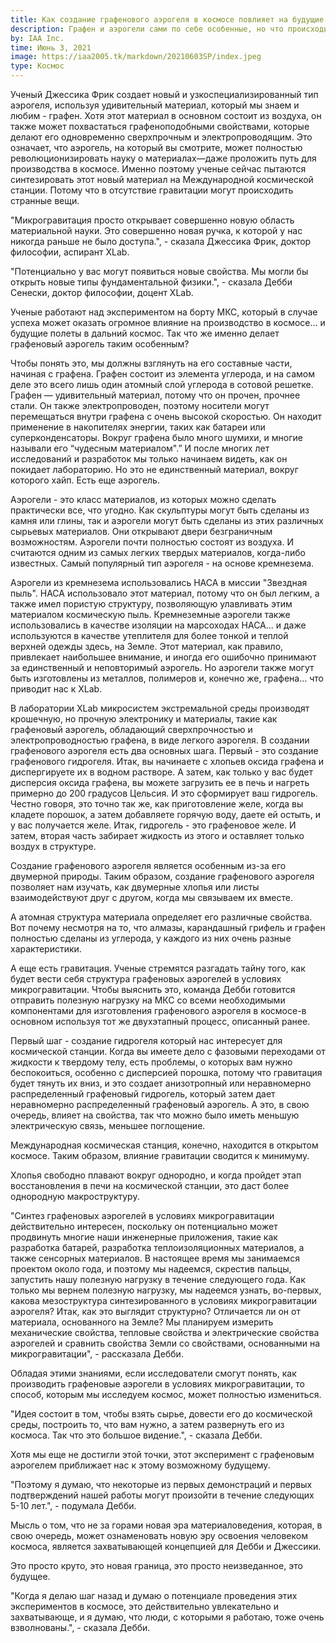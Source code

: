 ```yaml
---
title: Как создание графенового аэрогеля в космосе повлияет на будущие исследования
description: Графен и аэрогели сами по себе особенные, но что происходит, когда исследователи делают графеновый аэрогель в космосе? Это именно то, что команда ученых пытается понять в этой экстремальной лаборатории.
by: IAA Inc.
time: Июнь 3, 2021
image: https://iaa2005.tk/markdown/20210603SP/index.jpeg
type: Космос
---
```


Ученый Джессика Фрик создает новый и узкоспециализированный тип аэрогеля, используя удивительный материал, который мы знаем и любим - графен. Хотя этот материал в основном состоит из воздуха, он также может похвастаться графеноподобными свойствами, которые делают его одновременно сверхпрочным и электропроводящим. Это означает, что аэрогель, на который вы смотрите, может полностью революционизировать науку о материалах—даже проложить путь для производства в космосе. Именно поэтому ученые сейчас пытаются синтезировать этот новый материал на Международной космической станции. Потому что в отсутствие гравитации могут происходить странные вещи.

"Микрогравитация просто открывает совершенно новую область материальной науки. Это совершенно новая ручка, к которой у нас никогда раньше не было доступа.", - сказала Джессика Фрик, доктор философии, аспирант XLab.

"Потенциально у вас могут появиться новые свойства. Мы могли бы открыть новые типы фундаментальной физики.", - сказала Дебби Сенески, доктор философии, доцент XLab.

Ученые работают над экспериментом на борту МКС, который в случае успеха может оказать огромное влияние на производство в космосе... и будущие полеты в дальний космос. Так что же именно делает графеновый аэрогель таким особенным?

Чтобы понять это, мы должны взглянуть на его составные части, начиная с графена. Графен состоит из элемента углерода, и на самом деле это всего лишь один атомный слой углерода в сотовой решетке. Графен — удивительный материал, потому что он прочен, прочнее стали. Он также электропроводен, поэтому носители могут перемещаться внутри графена с очень высокой скоростью. Он находит применение в накопителях энергии, таких как батареи или суперконденсаторы. Вокруг графена было много шумихи, и многие называли его “чудесным материалом".” И после многих лет исследований и разработок мы только начинаем видеть, как он покидает лабораторию. Но это не единственный материал, вокруг которого хайп. Есть еще аэрогель.

Аэрогели - это класс материалов, из которых можно сделать практически все, что угодно. Как скульптуры могут быть сделаны из камня или глины, так и аэрогели могут быть сделаны из этих различных сырьевых материалов. Они открывают двери безграничным возможностям. Аэрогели почти полностью состоят из воздуха. И считаются одним из самых легких твердых материалов, когда-либо известных. Самый популярный тип аэрогеля - на основе кремнезема.

Аэрогели из кремнезема использовались НАСА в миссии "Звездная пыль". НАСА использовало этот материал, потому что он был легким, а также имел пористую структуру, позволяющую улавливать этим материалом космическую пыль. Кремнеземные аэрогели также использовались в качестве изоляции на марсоходах НАСА... и даже используются в качестве утеплителя для более тонкой и теплой верхней одежды здесь, на Земле. Этот материал, как правило, привлекает наибольшее внимание, и иногда его ошибочно принимают за единственный и неповторимый аэрогель. Но аэрогели также могут быть изготовлены из металлов, полимеров и, конечно же, графена... что приводит нас к XLab.

В лаборатории XLab микросистем экстремальной среды производят крошечную, но прочную электронику и материалы, такие как графеновый аэрогель, обладающий сверхпрочностью и электропроводностью графена, в виде легкого аэрогеля. В создании графенового аэрогеля есть два основных шага. Первый - это создание графенового гидрогеля. Итак, вы начинаете с хлопьев оксида графена и диспергируете их в водном растворе. А затем, как только у вас будет дисперсия оксида графена, вы можете загрузить ее в печь и нагреть примерно до 200 градусов Цельсия. И это сформирует ваш гидрогель. Честно говоря, это точно так же, как приготовление желе, когда вы кладете порошок, а затем добавляете горячую воду, даете ей остыть, и у вас получается желе. Итак, гидрогель - это графеновое желе. И затем, вторая часть забирает жидкость из этого и оставляет только воздух в структуре.

Создание графенового аэрогеля является особенным из-за его двумерной природы. Таким образом, создание графенового аэрогеля позволяет нам изучать, как двумерные хлопья или листы взаимодействуют друг с другом, когда мы связываем их вместе.

А атомная структура материала определяет его различные свойства. Вот почему несмотря на то, что алмазы, карандашный грифель и графен полностью сделаны из углерода, у каждого из них очень разные характеристики.

А еще есть гравитация. Ученые стремятся разгадать тайну того, как будет вести себя структура графеновых аэрогелей в условиях микрогравитации. Чтобы выяснить это, команда Дебби готовится отправить полезную нагрузку на МКС со всеми необходимыми компонентами для изготовления графенового аэрогеля в космосе-в основном используя тот же двухэтапный процесс, описанный ранее.

Первый шаг - создание гидрогеля который нас интересует для космической станции. Когда вы имеете дело с фазовыми переходами от жидкости к твердому телу, есть проблемы, о которых вам нужно беспокоиться, особенно с дисперсией порошка, потому что гравитация будет тянуть их вниз, и это создает анизотропный или неравномерно распределенный графеновый гидрогель, который затем дает неравномерно распределенный графеновый аэрогель. А это, в свою очередь, влияет на свойства, так что можно было иметь меньшую электрическую связь, меньшее поглощение.

Международная космическая станция, конечно, находится в открытом космосе. Таким образом, влияние гравитации сводится к минимуму.

Хлопья свободно плавают вокруг однородно, и когда пройдет этап восстановления в печи на космической станции, это даст более однородную макроструктуру.

"Синтез графеновых аэрогелей в условиях микрогравитации действительно интересен, поскольку он потенциально может продвинуть многие наши инженерные приложения, такие как разработка батарей, разработка теплоизоляционных материалов, а также сенсорных материалов. В настоящее время мы занимаемся проектом около года, и поэтому мы надеемся, скрестив пальцы, запустить нашу полезную нагрузку в течение следующего года. Как только мы вернем полезную нагрузку, мы надеемся узнать, во-первых, какова мезоструктура синтезированного в условиях микрогравитации аэрогеля? Итак, как это выглядит структурно? Отличается ли он от материала, основанного на Земле? Мы планируем измерить механические свойства, тепловые свойства и электрические свойства аэрогелей и сравнить свойства Земли со свойствами, основанными на микрогравитации", - рассказала Дебби.

Обладая этими знаниями, если исследователи смогут понять, как производить графеновые аэрогели в условиях микрогравитации, то способ, которым мы исследуем космос, может полностью измениться.

"Идея состоит в том, чтобы взять сырье, довести его до космической среды, построить то, что вам нужно, а затем развернуть его из космоса. Так что это большое видение.", - сказала Дебби.

Хотя мы еще не достигли этой точки, этот эксперимент с графеновым аэрогелем приближает нас к этому возможному будущему.

"Поэтому я думаю, что некоторые из первых демонстраций и первых подтверждений нашей работы могут произойти в течение следующих 5-10 лет.", - подумала Дебби.

Мысль о том, что не за горами новая эра материаловедения, которая, в свою очередь, может ознаменовать новую эру освоения человеком космоса, является захватывающей концепцией для Дебби и Джессики.

Это просто круто, это новая граница, это просто неизведанное, это будущее.

"Когда я делаю шаг назад и думаю о потенциале проведения этих экспериментов в космосе, это действительно увлекательно и захватывающе, и я думаю, что люди, с которыми я работаю, тоже очень взволнованы.", - сказала Дебби.